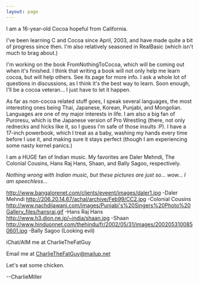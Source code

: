 ```yaml
---
layout: page
---
```





I am a 16-year-old Cocoa hopeful from California.

I've been learning C and Cocoa since April, 2003, and have made quite a bit of progress since then.  I'm also relatively seasoned in RealBasic (which isn't much to brag about.)

I'm working on the book FromNothingToCocoa, which will be coming out when it's finished.  I think that writing a book will not only help me learn cocoa, but will help others.  See its page for more info.  I ask a whole lot of questions in discussions, as I think it's the best way to learn.  Soon enough, I'll be a cocoa veteran... I just have to let it happen.

As far as non-cocoa related stuff goes, I speak several languages, the most interesting ones being Thai,  Japanese, Korean, Punjabi, and Mongolian.  Languages are one of my major interests in life.  I am also a big fan of Puroresu, which is the Japanese version of Pro Wrestling (there, not only rednecks and hicks like it, so I guess I'm safe of those insults :P).  I have a 17-inch powerbook, which I treat as a baby, washing my hands every time before I use it, and making sure it stays perfect (though I am experiencing some nasty kernel panics.)

I am a HUGE fan of Indian music.  My favorites are Daler Mehndi, The Colonial Cousins, Hans Raj Hans, Shaan, and Bally Sagoo, respectively.

*Nothing wrong with Indian music, but these pictures are just so... wow... I am speechless...*

http://www.bangalorenet.com/clients/eveent/images/daler1.jpg -Daler Mehndi http://206.20.14.67/achal/archive/Feb99/CC2.jpg -Colonial Cousins http://www.nachdijawani.com/images/Punjabi's%20Singers%20Photo%20Gallery_files/hansraj.gif -Hans Raj Hans http://www.h3.dion.ne.jp/~india/shaan.jpg -Shaan http://www.hinduonnet.com/thehindu/fr/2002/05/31/images/2002053100850601.jpg -Bally Sagoo (Looking evil)

iChat/AIM me at CharlieTheFatGuy

Email me at CharlieTheFatGuy@mailup.net

Let's eat some chicken.

--CharlieMiller
